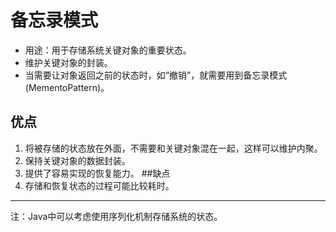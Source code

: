 # 备忘录模式
 - 用途：用于存储系统关键对象的重要状态。
 - 维护关键对象的封装。
 - 当需要让对象返回之前的状态时，如“撤销”，就需要用到备忘录模式(MementoPattern)。
## 优点
1. 将被存储的状态放在外面，不需要和关键对象混在一起，这样可以维护内聚。
2. 保持关键对象的数据封装。
3. 提供了容易实现的恢复能力。
##缺点
1. 存储和恢复状态的过程可能比较耗时。
---
 注：Java中可以考虑使用序列化机制存储系统的状态。